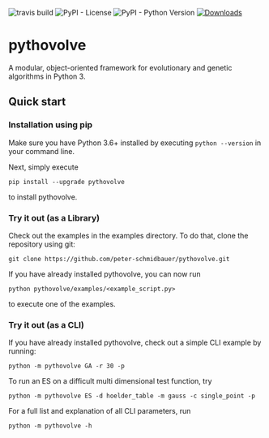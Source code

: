![travis build](https://img.shields.io/travis/peter-schmidbauer/pythovolve.svg)
![PyPI - License](https://img.shields.io/pypi/l/pythovolve.svg)
![PyPI - Python Version](https://img.shields.io/pypi/pyversions/pythovolve.svg)
[![Downloads](https://pepy.tech/badge/pythovolve)](https://pepy.tech/project/pythovolve)

# pythovolve
A modular, object-oriented framework for evolutionary and genetic algorithms in Python 3.

## Quick start

### Installation using pip

Make sure you have Python 3.6+ installed by executing `python --version` in your command line.

Next, simply execute 

    pip install --upgrade pythovolve 
    
to install pythovolve.

### Try it out (as a Library)

Check out the examples in the examples directory. To do that, clone the repository using git:

    git clone https://github.com/peter-schmidbauer/pythovolve.git

If you have already installed pythovolve, you can now run

    python pythovolve/examples/<example_script.py>
    
to execute one of the examples.

### Try it out (as a CLI)

If you have already installed pythovolve, check out a simple CLI example by running:

    python -m pythovolve GA -r 30 -p
    
To run an ES on a difficult multi dimensional test function, try

    python -m pythovolve ES -d hoelder_table -m gauss -c single_point -p
    
For a full list and explanation of all CLI parameters, run

    python -m pythovolve -h
    


    
